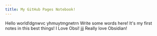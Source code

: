 ```yaml
---
title: My GitHub Pages Notebook!
---
```


Hello world!dgnwvc
yhmuytmgnetrn
Write some words here!
It's my first notes in this best things!
I Love Obsi!
jjj
Really love Obsidian!